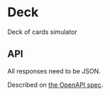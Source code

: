 # Deck

Deck of cards simulator

## API

All responses need to be JSON.

Described on [the OpenAPI spec](./api-spec.yaml).

